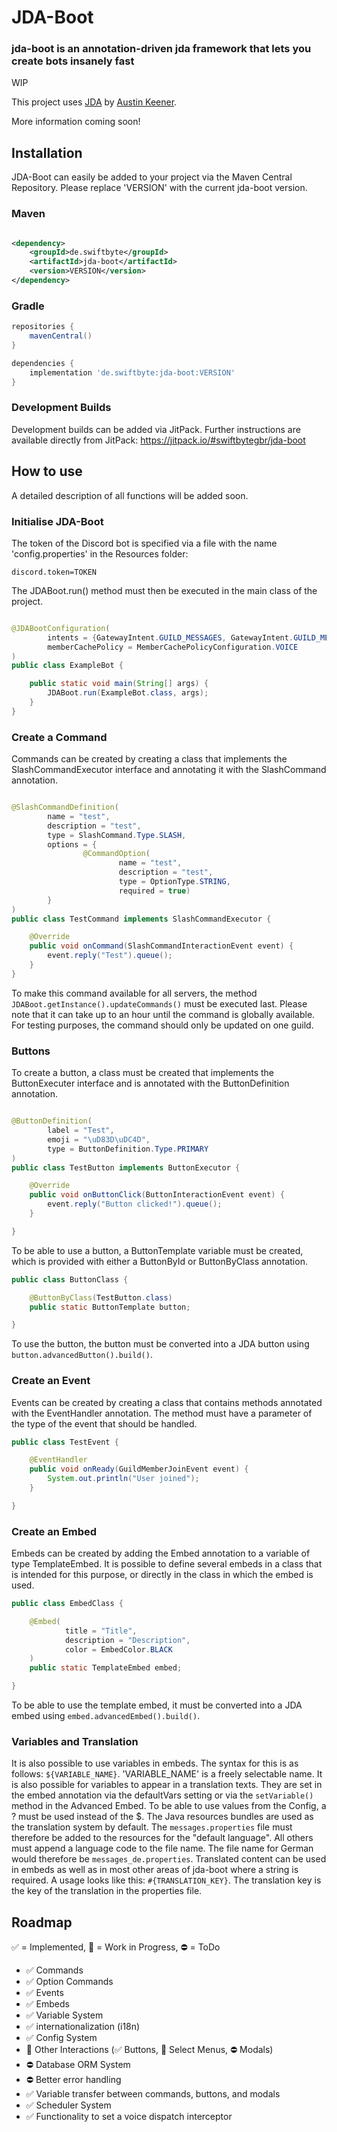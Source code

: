 # JDA-Boot

### jda-boot is an annotation-driven jda framework that lets you create bots insanely fast

WIP

This project uses [JDA](https://github.com/DV8FromTheWorld/JDA) by [Austin Keener](https://github.com/DV8FromTheWorld/).

More information coming soon!

## Installation

JDA-Boot can easily be added to your project via the Maven Central Repository. Please replace 'VERSION' with the current
jda-boot version.

### Maven

```xml

<dependency>
    <groupId>de.swiftbyte</groupId>
    <artifactId>jda-boot</artifactId>
    <version>VERSION</version>
</dependency>
```

### Gradle

```groovy
repositories {
    mavenCentral()
}

dependencies {
    implementation 'de.swiftbyte:jda-boot:VERSION'
}
```

### Development Builds

Development builds can be added via JitPack. Further instructions are available directly from
JitPack: https://jitpack.io/#swiftbytegbr/jda-boot

## How to use

A detailed description of all functions will be added soon.

### Initialise JDA-Boot

The token of the Discord bot is specified via a file with the name 'config.properties' in the Resources folder:

```properties
discord.token=TOKEN
```

The JDABoot.run() method must then be executed in the main class of the project.

```java

@JDABootConfiguration(
        intents = {GatewayIntent.GUILD_MESSAGES, GatewayIntent.GUILD_MESSAGE_REACTIONS},
        memberCachePolicy = MemberCachePolicyConfiguration.VOICE
)
public class ExampleBot {

    public static void main(String[] args) {
        JDABoot.run(ExampleBot.class, args);
    }
}
```

### Create a Command

Commands can be created by creating a class that implements the SlashCommandExecutor interface and annotating it with
the SlashCommand annotation.

```java

@SlashCommandDefinition(
        name = "test",
        description = "test",
        type = SlashCommand.Type.SLASH,
        options = {
                @CommandOption(
                        name = "test",
                        description = "test",
                        type = OptionType.STRING,
                        required = true)
        }
)
public class TestCommand implements SlashCommandExecutor {

    @Override
    public void onCommand(SlashCommandInteractionEvent event) {
        event.reply("Test").queue();
    }
}
```

To make this command available for all servers, the method `JDABoot.getInstance().updateCommands()` must be executed
last. Please note that it can take up to an hour until the command is globally available. For testing purposes, the
command should only be updated on one guild.

### Buttons

To create a button,
a class must be created that implements the ButtonExecuter interface
and is annotated with the ButtonDefinition annotation.

```java

@ButtonDefinition(
        label = "Test",
        emoji = "\uD83D\uDC4D",
        type = ButtonDefinition.Type.PRIMARY
)
public class TestButton implements ButtonExecutor {

    @Override
    public void onButtonClick(ButtonInteractionEvent event) {
        event.reply("Button clicked!").queue();
    }

}
```

To be able to use a button, a ButtonTemplate variable must be created,
which is provided with either a ButtonById or ButtonByClass annotation.

```java
public class ButtonClass {

    @ButtonByClass(TestButton.class)
    public static ButtonTemplate button;

}
```

To use the button, the button must be converted into a JDA button using `button.advancedButton().build()`.

### Create an Event

Events can be created by creating a class that contains methods annotated with the EventHandler annotation. The method
must have a parameter of the type of the event that should be handled.

```java
public class TestEvent {

    @EventHandler
    public void onReady(GuildMemberJoinEvent event) {
        System.out.println("User joined");
    }

}
```

### Create an Embed

Embeds can be created by adding the Embed annotation to a variable of type TemplateEmbed. It is possible to define
several embeds in a class that is intended for this purpose, or directly in the class in which the embed is used.

```java
public class EmbedClass {

    @Embed(
            title = "Title",
            description = "Description",
            color = EmbedColor.BLACK
    )
    public static TemplateEmbed embed;

}
```

To be able to use the template embed, it must be converted into a JDA embed
using `embed.advancedEmbed().build()`.

### Variables and Translation

It is also possible to use variables in embeds. The syntax for this is as follows: `${VARIABLE_NAME}`. 'VARIABLE_NAME'
is a freely selectable name. It is also possible for variables to appear in a translation texts. They are set in the
embed annotation via the defaultVars setting or via the `setVariable()` method in the Advanced Embed. To be able to use
values from the Config, a ? must be used instead of the $. The Java resources bundles are used as the translation system
by default. The `messages.properties` file must therefore be added to the resources for the "default language". All
others must append a language code to the file name. The file name for German would therefore
be `messages_de.properties`. Translated content can be used in embeds as well as in most other areas of jda-boot where a
string is required. A usage looks like this: `#{TRANSLATION_KEY}`. The translation key is the key of the translation in
the properties file.

## Roadmap

✅ = Implemented, 🚧 = Work in Progress, ⛔ = ToDo

- ✅ Commands
- ✅ Option Commands
- ✅ Events
- ✅ Embeds
- ✅ Variable System
- ✅ internationalization (i18n)
- ✅ Config System
- 🚧 Other Interactions (✅ Buttons, 🚧 Select Menus, ⛔ Modals)
- ⛔ Database ORM System
- ⛔ Better error handling
- ✅ Variable transfer between commands, buttons, and modals
- ✅ Scheduler System
- ✅ Functionality to set a voice dispatch interceptor


